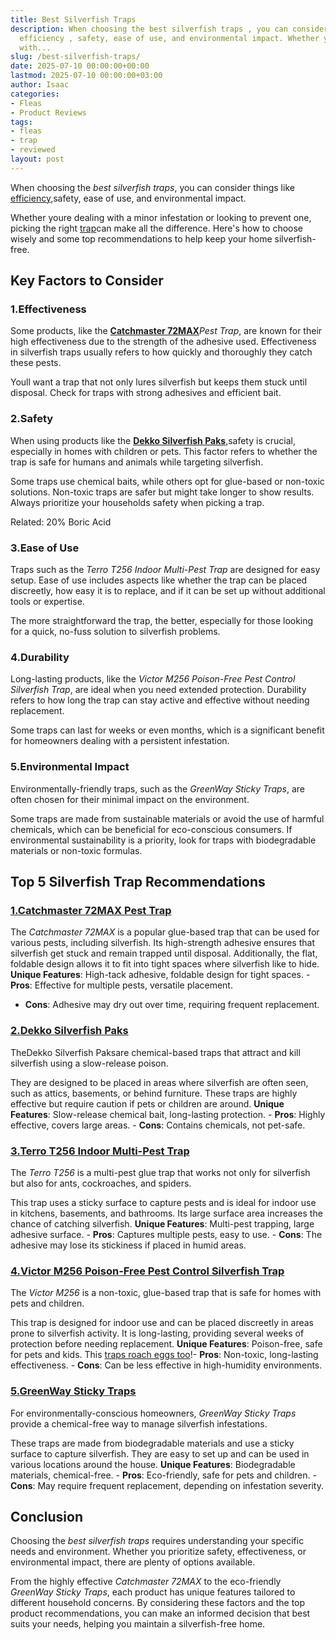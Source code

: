 ```yaml
---
title: Best Silverfish Traps
description: When choosing the best silverfish traps , you can consider things like
  efficiency , safety, ease of use, and environmental impact. Whether youre dealing
  with...
slug: /best-silverfish-traps/
date: 2025-07-10 00:00:00+00:00
lastmod: 2025-07-10 00:00:00+03:00
author: Isaac
categories:
- Fleas
- Product Reviews
tags:
- fleas
- trap
- reviewed
layout: post
---
```

When choosing the *best silverfish traps*, you can consider things like [efficiency](https://pestpolicy.com/how-to-get-rid-of-silverfish/),safety, ease of use, and environmental impact.

Whether youre dealing with a minor infestation or looking to prevent one, picking the right [trap](https://pestpolicy.com/best-fly-trap/)can make all the difference. Here's how to choose wisely and some top recommendations to help keep your home silverfish-free.

##  Key Factors to Consider

###  1.**Effectiveness**

Some products, like the [**Catchmaster 72MAX**](https://www.amazon.com/dp/B007E83LUM/?tag=p-policy-20)*Pest Trap*, are known for their high effectiveness due to the strength of the adhesive used. Effectiveness in silverfish traps usually refers to how quickly and thoroughly they catch these pests.

Youll want a trap that not only lures silverfish but keeps them stuck until disposal. Check for traps with strong adhesives and efficient bait.

###  2.**Safety**

When using products like the [**Dekko Silverfish Paks**](https://www.amazon.com/dp/B002Y2OW6A/?tag=p-policy-20),safety is crucial, especially in homes with children or pets. This factor refers to whether the trap is safe for humans and animals while targeting silverfish.

Some traps use chemical baits, while others opt for glue-based or non-toxic solutions. Non-toxic traps are safer but might take longer to show results. Always prioritize your households safety when picking a trap.

Related: 20% Boric Acid

###  3.**Ease of Use**

Traps such as the *Terro T256 Indoor Multi-Pest Trap* are designed for easy setup. Ease of use includes aspects like whether the trap can be placed discreetly, how easy it is to replace, and if it can be set up without additional tools or expertise.

The more straightforward the trap, the better, especially for those looking for a quick, no-fuss solution to silverfish problems.

###  4.**Durability**

Long-lasting products, like the *Victor M256 Poison-Free Pest Control Silverfish Trap*, are ideal when you need extended protection. Durability refers to how long the trap can stay active and effective without needing replacement.

Some traps can last for weeks or even months, which is a significant benefit for homeowners dealing with a persistent infestation.

###  5.**Environmental Impact**

Environmentally-friendly traps, such as the *GreenWay Sticky Traps*, are often chosen for their minimal impact on the environment.

Some traps are made from sustainable materials or avoid the use of harmful chemicals, which can be beneficial for eco-conscious consumers. If environmental sustainability is a priority, look for traps with biodegradable materials or non-toxic formulas.

##  Top 5 Silverfish Trap Recommendations

###  [1.**Catchmaster 72MAX Pest Trap**](https://www.amazon.com/dp/B007E83LUM/?tag=p-policy-20)

The *Catchmaster 72MAX* is a popular glue-based trap that can be used for various pests, including silverfish. Its high-strength adhesive ensures that silverfish get stuck and remain trapped until disposal. Additionally, the flat, foldable design allows it to fit into tight spaces where silverfish like to hide. **Unique Features**: High-tack adhesive, foldable design for tight spaces. - **Pros**: Effective for multiple pests, versatile placement.

- **Cons**: Adhesive may dry out over time, requiring frequent replacement.

###  [2.**Dekko Silverfish Paks**](https://www.amazon.com/dp/B002Y2OW6A/?tag=p-policy-20)

TheDekko Silverfish Paksare chemical-based traps that attract and kill silverfish using a slow-release poison.

They are designed to be placed in areas where silverfish are often seen, such as attics, basements, or behind furniture. These traps are highly effective but require caution if pets or children are around. **Unique Features**: Slow-release chemical bait, long-lasting protection. - **Pros**: Highly effective, covers large areas. - **Cons**: Contains chemicals, not pet-safe.

###  [3.**Terro T256 Indoor Multi-Pest Trap**](https://www.amazon.com/dp/B0766BP7N5/?tag=p-policy-20)

The *Terro T256* is a multi-pest glue trap that works not only for silverfish but also for ants, cockroaches, and spiders.

This trap uses a sticky surface to capture pests and is ideal for indoor use in kitchens, basements, and bathrooms. Its large surface area increases the chance of catching silverfish. **Unique Features**: Multi-pest trapping, large adhesive surface. - **Pros**: Captures multiple pests, easy to use. - **Cons**: The adhesive may lose its stickiness if placed in humid areas.

###  [4.**Victor M256 Poison-Free Pest Control Silverfish Trap**](https://www.amazon.com/dp/B0CP4BNBY3/?tag=p-policy-20)

The *Victor M256* is a non-toxic, glue-based trap that is safe for homes with pets and children.

This trap is designed for indoor use and can be placed discreetly in areas prone to silverfish activity. It is long-lasting, providing several weeks of protection before needing replacement. **Unique Features**: Poison-free, safe for pets and kids. This [traps roach eggs too](https://pestpolicy.com/pet-safe-roach-killer/)!- **Pros**: Non-toxic, long-lasting effectiveness. - **Cons**: Can be less effective in high-humidity environments.

###  [5.**GreenWay Sticky Traps**](https://www.amazon.com/dp/B00WXKSHYQ/?tag=p-policy-20)

For environmentally-conscious homeowners, *GreenWay Sticky Traps* provide a chemical-free way to manage silverfish infestations.

These traps are made from biodegradable materials and use a sticky surface to capture silverfish. They are easy to set up and can be used in various locations around the house. **Unique Features**: Biodegradable materials, chemical-free. - **Pros**: Eco-friendly, safe for pets and children. - **Cons**: May require frequent replacement, depending on infestation severity.

##  Conclusion

Choosing the *best silverfish traps* requires understanding your specific needs and environment. Whether you prioritize safety, effectiveness, or environmental impact, there are plenty of options available.

From the highly effective *Catchmaster 72MAX* to the eco-friendly *GreenWay Sticky Traps*, each product has unique features tailored to different household concerns. By considering these factors and the top product recommendations, you can make an informed decision that best suits your needs, helping you maintain a silverfish-free home.